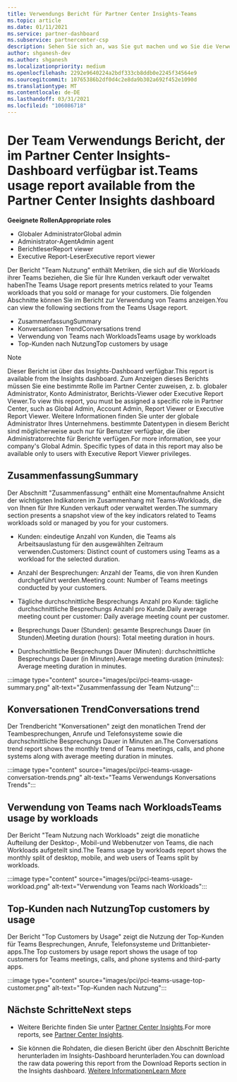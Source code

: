 ```yaml
---
title: Verwendungs Bericht für Partner Center Insights-Teams
ms.topic: article
ms.date: 01/11/2021
ms.service: partner-dashboard
ms.subservice: partnercenter-csp
description: Sehen Sie sich an, was Sie gut machen und wo Sie die Verwendung von Teams-Abonnements verbessern können, die Sie für Ihre Kunden verkaufen oder verwalten.
author: shganesh-dev
ms.author: shganesh
ms.localizationpriority: medium
ms.openlocfilehash: 2292e9640224a2bdf333cb8ddb0e2245f34564e9
ms.sourcegitcommit: 10765386b2df0d4c2e8da9b302a692f452e1090d
ms.translationtype: MT
ms.contentlocale: de-DE
ms.lasthandoff: 03/31/2021
ms.locfileid: "106086718"
---
```

# <a name="teams-usage-report-available-from-the-partner-center-insights-dashboard"></a><span data-ttu-id="7204c-103">Der Team Verwendungs Bericht, der im Partner Center Insights-Dashboard verfügbar ist.</span><span class="sxs-lookup"><span data-stu-id="7204c-103">Teams usage report available from the Partner Center Insights dashboard</span></span>

<span data-ttu-id="7204c-104">**Geeignete Rollen**</span><span class="sxs-lookup"><span data-stu-id="7204c-104">**Appropriate roles**</span></span>

- <span data-ttu-id="7204c-105">Globaler Administrator</span><span class="sxs-lookup"><span data-stu-id="7204c-105">Global admin</span></span>
- <span data-ttu-id="7204c-106">Administrator-Agent</span><span class="sxs-lookup"><span data-stu-id="7204c-106">Admin agent</span></span>
- <span data-ttu-id="7204c-107">Berichtleser</span><span class="sxs-lookup"><span data-stu-id="7204c-107">Report viewer</span></span>
- <span data-ttu-id="7204c-108">Executive Report-Leser</span><span class="sxs-lookup"><span data-stu-id="7204c-108">Executive report viewer</span></span>

<span data-ttu-id="7204c-109">Der Bericht "Team Nutzung" enthält Metriken, die sich auf die Workloads ihrer Teams beziehen, die Sie für Ihre Kunden verkauft oder verwaltet haben</span><span class="sxs-lookup"><span data-stu-id="7204c-109">The Teams Usage report presents metrics related to your Teams workloads that you sold or manage for your customers.</span></span> <span data-ttu-id="7204c-110">Die folgenden Abschnitte können Sie im Bericht zur Verwendung von Teams anzeigen.</span><span class="sxs-lookup"><span data-stu-id="7204c-110">You can view the following sections from the Teams Usage report.</span></span>

- <span data-ttu-id="7204c-111">Zusammenfassung</span><span class="sxs-lookup"><span data-stu-id="7204c-111">Summary</span></span>
- <span data-ttu-id="7204c-112">Konversationen Trend</span><span class="sxs-lookup"><span data-stu-id="7204c-112">Conversations trend</span></span>
- <span data-ttu-id="7204c-113">Verwendung von Teams nach Workloads</span><span class="sxs-lookup"><span data-stu-id="7204c-113">Teams usage by workloads</span></span>
- <span data-ttu-id="7204c-114">Top-Kunden nach Nutzung</span><span class="sxs-lookup"><span data-stu-id="7204c-114">Top customers by usage</span></span>

 > [!NOTE]
 > <span data-ttu-id="7204c-115">Dieser Bericht ist über das Insights-Dashboard verfügbar.</span><span class="sxs-lookup"><span data-stu-id="7204c-115">This report is available from the Insights dashboard.</span></span> <span data-ttu-id="7204c-116">Zum Anzeigen dieses Berichts müssen Sie eine bestimmte Rolle im Partner Center zuweisen, z. b. globaler Administrator, Konto Administrator, Berichts-Viewer oder Executive Report Viewer.</span><span class="sxs-lookup"><span data-stu-id="7204c-116">To view this report, you must be assigned a specific role in Partner Center, such as Global Admin, Account Admin, Report Viewer or Executive Report Viewer.</span></span> <span data-ttu-id="7204c-117">Weitere Informationen finden Sie unter der globale Administrator Ihres Unternehmens. bestimmte Datentypen in diesem Bericht sind möglicherweise auch nur für Benutzer verfügbar, die über Administratorrechte für Berichte verfügen.</span><span class="sxs-lookup"><span data-stu-id="7204c-117">For more information, see your company's Global Admin. Specific types of data in this report may also be available only to users with Executive Report Viewer privileges.</span></span>

## <a name="summary"></a><span data-ttu-id="7204c-118">Zusammenfassung</span><span class="sxs-lookup"><span data-stu-id="7204c-118">Summary</span></span>

<span data-ttu-id="7204c-119">Der Abschnitt "Zusammenfassung" enthält eine Momentaufnahme Ansicht der wichtigsten Indikatoren im Zusammenhang mit Teams-Workloads, die von Ihnen für Ihre Kunden verkauft oder verwaltet werden.</span><span class="sxs-lookup"><span data-stu-id="7204c-119">The summary section presents a snapshot view of the key indicators related to Teams workloads sold or managed by you for your customers.</span></span>  

- <span data-ttu-id="7204c-120">Kunden: eindeutige Anzahl von Kunden, die Teams als Arbeitsauslastung für den ausgewählten Zeitraum verwenden.</span><span class="sxs-lookup"><span data-stu-id="7204c-120">Customers: Distinct count of customers using Teams as a workload for the selected duration.</span></span>

- <span data-ttu-id="7204c-121">Anzahl der Besprechungen: Anzahl der Teams, die von ihren Kunden durchgeführt werden.</span><span class="sxs-lookup"><span data-stu-id="7204c-121">Meeting count: Number of Teams meetings conducted by your customers.</span></span>

- <span data-ttu-id="7204c-122">Tägliche durchschnittliche Besprechungs Anzahl pro Kunde: tägliche durchschnittliche Besprechungs Anzahl pro Kunde.</span><span class="sxs-lookup"><span data-stu-id="7204c-122">Daily average meeting count per customer: Daily average meeting count per customer.</span></span> 

- <span data-ttu-id="7204c-123">Besprechungs Dauer (Stunden): gesamte Besprechungs Dauer (in Stunden).</span><span class="sxs-lookup"><span data-stu-id="7204c-123">Meeting duration (hours): Total meeting duration in hours.</span></span> 

- <span data-ttu-id="7204c-124">Durchschnittliche Besprechungs Dauer (Minuten): durchschnittliche Besprechungs Dauer (in Minuten).</span><span class="sxs-lookup"><span data-stu-id="7204c-124">Average meeting duration (minutes): Average meeting duration in minutes.</span></span> 

:::image type="content" source="images/pci/pci-teams-usage-summary.png" alt-text="Zusammenfassung der Team Nutzung":::

## <a name="conversations-trend"></a><span data-ttu-id="7204c-126">Konversationen Trend</span><span class="sxs-lookup"><span data-stu-id="7204c-126">Conversations trend</span></span>

<span data-ttu-id="7204c-127">Der Trendbericht "Konversationen" zeigt den monatlichen Trend der Teambesprechungen, Anrufe und Telefonsysteme sowie die durchschnittliche Besprechungs Dauer in Minuten an.</span><span class="sxs-lookup"><span data-stu-id="7204c-127">The Conversations trend report shows the monthly trend of Teams meetings, calls, and phone systems along with average meeting duration in minutes.</span></span>

:::image type="content" source="images/pci/pci-teams-usage-conversation-trends.png" alt-text="Teams Verwendungs Konversations Trends":::

## <a name="teams-usage-by-workloads"></a><span data-ttu-id="7204c-129">Verwendung von Teams nach Workloads</span><span class="sxs-lookup"><span data-stu-id="7204c-129">Teams usage by workloads</span></span>

<span data-ttu-id="7204c-130">Der Bericht "Team Nutzung nach Workloads" zeigt die monatliche Aufteilung der Desktop-, Mobil-und Webbenutzer von Teams, die nach Workloads aufgeteilt sind.</span><span class="sxs-lookup"><span data-stu-id="7204c-130">The Teams usage by workloads report shows the monthly split of desktop, mobile, and web users of Teams split by workloads.</span></span>

:::image type="content" source="images/pci/pci-teams-usage-workload.png" alt-text="Verwendung von Teams nach Workloads":::

## <a name="top-customers-by-usage"></a><span data-ttu-id="7204c-132">Top-Kunden nach Nutzung</span><span class="sxs-lookup"><span data-stu-id="7204c-132">Top customers by usage</span></span>

<span data-ttu-id="7204c-133">Der Bericht "Top Customers by Usage" zeigt die Nutzung der Top-Kunden für Teams Besprechungen, Anrufe, Telefonsysteme und Drittanbieter-apps.</span><span class="sxs-lookup"><span data-stu-id="7204c-133">The Top customers by usage report shows the usage of top customers for Teams meetings, calls, and phone systems and third-party apps.</span></span>

:::image type="content" source="images/pci/pci-teams-usage-top-customer.png" alt-text="Top-Kunden nach Nutzung":::

## <a name="next-steps"></a><span data-ttu-id="7204c-135">Nächste Schritte</span><span class="sxs-lookup"><span data-stu-id="7204c-135">Next steps</span></span>

- <span data-ttu-id="7204c-136">Weitere Berichte finden Sie unter [Partner Center Insights](partner-center-insights.md).</span><span class="sxs-lookup"><span data-stu-id="7204c-136">For more reports, see [Partner Center Insights](partner-center-insights.md).</span></span>

- <span data-ttu-id="7204c-137">Sie können die Rohdaten, die diesen Bericht über den Abschnitt Berichte herunterladen im Insights-Dashboard herunterladen.</span><span class="sxs-lookup"><span data-stu-id="7204c-137">You can download the raw data powering this report from the Download Reports section in the Insights dashboard.</span></span> [<span data-ttu-id="7204c-138">Weitere Informationen</span><span class="sxs-lookup"><span data-stu-id="7204c-138">Learn More</span></span>](pci-download-reports.md) 
